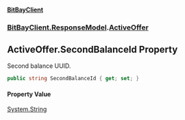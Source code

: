 #### [BitBayClient](./index.md 'index')
### [BitBayClient.ResponseModel](./BitBayClient-ResponseModel.md 'BitBayClient.ResponseModel').[ActiveOffer](./BitBayClient-ResponseModel-ActiveOffer.md 'BitBayClient.ResponseModel.ActiveOffer')
## ActiveOffer.SecondBalanceId Property
Second balance UUID.  
```csharp
public string SecondBalanceId { get; set; }
```
#### Property Value
[System.String](https://docs.microsoft.com/en-us/dotnet/api/System.String 'System.String')  
